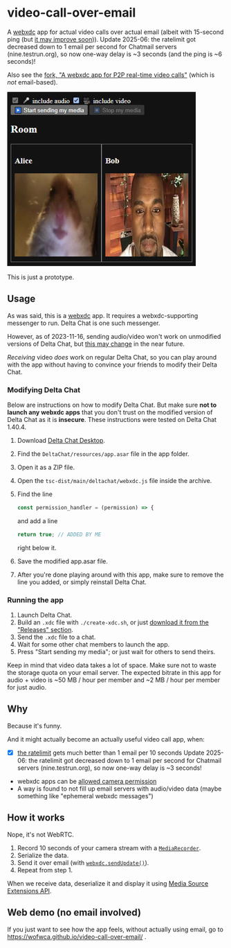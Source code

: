 # video-call-over-email

<!-- Yep, actual video call over actual email. -->

A [webxdc](https://webxdc.org) app for actual video calls over actual email (albeit with 15-second ping (but [it may improve soon](https://github.com/deltachat/deltachat-core-rust/pull/4904))).
Update 2025-06: the ratelimit got decreased down to 1 email per second for Chatmail servers (nine.testrun.org), so now one-way delay is ~3 seconds (and the ping is ~6 seconds)!

Also see the [fork, "A webxdc app for P2P real-time video calls"](https://github.com/WofWca/webxdc-video-call) (which is _not_ email-based).

![A simplistic video call app UI](./screenshot.jpg)

This is just a prototype.

## Usage

As was said, this is a [webxdc](https://webxdc.org) app. It requires a webxdc-supporting messenger to run. Delta Chat is one such messenger.

However, as of 2023-11-16, sending audio/video won't work on unmodified versions of Delta Chat, but [this may change](https://support.delta.chat/t/allow-access-to-camera-geolocation-other-web-apis/2446?u=wofwca) in the near future.

_Receiving_ video _does_ work on regular Delta Chat,
so you can play around with the app
without having to convince your friends to modify their Delta Chat.

### Modifying Delta Chat

Below are instructions on how to modify Delta Chat. But make sure **not to launch any webxdc apps** that you don't trust on the modified version of Delta Chat as it is **insecure**. These instructions were tested on Delta Chat 1.40.4.

1. Download [Delta Chat Desktop](https://delta.chat/).
2. Find the `DeltaChat/resources/app.asar` file in the app folder.
3. Open it as a ZIP file.
4. Open the `tsc-dist/main/deltachat/webxdc.js` file inside the archive.
5. Find the line

    ```javascript
    const permission_handler = (permission) => {
    ```

    and add a line

    ```javascript
    return true; // ADDED BY ME
    ```

    right below it.
6. Save the modified app.asar file.
7. After you're done playing around with this app, make sure to remove the line you added, or simply reinstall Delta Chat.

### Running the app

1. Launch Delta Chat.
2. Build an `.xdc` file with `./create-xdc.sh`, or just [download it from the "Releases" section](https://github.com/WofWca/video-call-over-email/releases/latest/download/webxdc-video-call.xdc).
3. Send the `.xdc` file to a chat.
4. Wait for some other chat members to launch the app.
5. Press "Start sending my media"; or just wait for others to send theirs.

Keep in mind that video data takes a lot of space. Make sure not to waste the storage quota on your email server. The expected bitrate in this app for audio + video is ~50 MB / hour per member and ~2 MB / hour per member for just audio.

## Why

Because it's funny.

And it might actually become an actually useful video call app, when:

- [x] [the ratelimit](https://github.com/deltachat/deltachat-core-rust/blob/212751f173139aab3daadcd77388b3551004cabe/src/context.rs#L382) gets much better than 1 email per 10 seconds
      Update 2025-06: the ratelimit got decreased down to 1 email per second for Chatmail servers (nine.testrun.org), so now one-way delay is ~3 seconds!
- webxdc apps can be [allowed camera permission](https://support.delta.chat/t/allow-access-to-camera-geolocation-other-web-apis/2446?u=wofwca)
- A way is found to not fill up email servers with audio/video data (maybe something like "ephemeral webxdc messages")

## How it works

Nope, it's not WebRTC.

1. Record 10 seconds of your camera stream with a [`MediaRecorder`](https://developer.mozilla.org/en-US/docs/Web/API/MediaStream_Recording_API).
2. Serialize the data.
3. Send it over email (with [`webxdc.sendUpdate()`](https://docs.webxdc.org/spec/sendUpdate.html)).
4. Repeat from step 1.

When we receive data, deserialize it and display it using [Media Source Extensions API](https://developer.mozilla.org/en-US/docs/Web/API/Media_Source_Extensions_API).

## Web demo (no email involved)

If you just want to see how the app feels, without actually using email, go to <https://wofwca.github.io/video-call-over-email/> .
